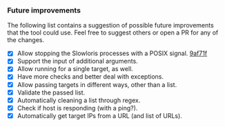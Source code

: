 ### Future improvements

The following list contains a suggestion of possible future improvements that the tool could use. Feel free to suggest others or open a PR for any of the changes.

- [x] Allow stopping the Slowloris processes with a POSIX signal. [9af71f](https://github.com/mjalt96/Manyloris/commit/9af71f63800f4a26953c467703a95277e834dd47)
- [x] Support the input of additional arguments.
- [x] Allow running for a single target, as well.
- [x] Have more checks and better deal with exceptions.
- [x] Allow passing targets in different ways, other than a list.
- [x] Validate the passed list.
- [x] Automatically cleaning a list through regex.
- [x] Check if host is responding (with a ping?).
- [x] Automatically get target IPs from a URL (and list of URLs).
